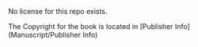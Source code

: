 No license for this repo exists.

The Copyright for the book is located in [Publisher Info](Manuscript/Publisher Info)
